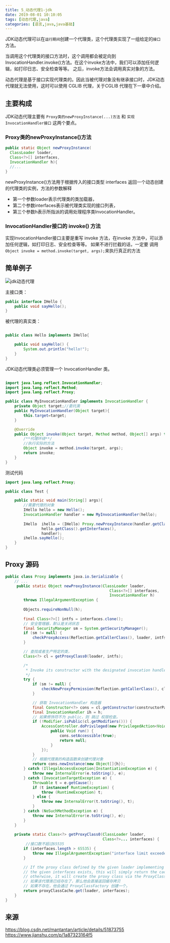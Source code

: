 ```yaml
---
title: 5_动态代理1-jdk
date: 2019-08-01 10:10:05
tags: [动态代理,java]
categories: [语言,java,java基础]
---
```



JDK动态代理可以在`运行期间`创建一个代理类，这个代理类实现了一组给定的`接口`方法。

当调用这个代理类的接口方法时，这个调用都会被定向到 InvocationHandler.invoke()方法。在这个invoke方法中，我们可以添加任何逻辑，如打印日志、安全检查等等。
之后，invoke方法会调用真实对象的方法。

动态代理是基于接口实现代理类的。因此当被代理对象没有继承接口时，JDK动态代理就无法使用，这时可以使用 CGLIB 代理，关于CGLIB 代理在下一章中介绍。

<!--more-->

## 主要构成

JDK动态代理主要有 `Proxy类的newProxyInstance(...)方法` 和 `实现InvocationHandler接口` 这两个要点。

### Proxy类的newProxyInstance()方法

```java
public static Object newProxyInstance(
  ClassLoader loader,
  Class<?>[] interfaces,
  InvocationHandler h){
  //...
}
```

newProxyInstance()方法用于根据传入的接口类型 interfaces 返回一个动态创建的代理类的实例，方法的参数解释

- 第一个参数loader表示代理类的类加载器，
- 第二个参数interfaces表示被代理类实现的接口列表，
- 第三个参数h表示所指派的调用处理程序类InvocationHandler。

### InvocationHandler接口的 invoke() 方法

实现InvocationHandler接口主要是重写 invoke 方法，在invoke 方法中，可以添加任何逻辑，如打印日志、安全检查等等。
如果不进行拦截的话，一定要 调用 `Object invoke = method.invoke(target, args);`来执行真正的方法

## 简单例子

![jdk动态代理](/images/5_动态代理1-jdk/jdk动态代理.png)

主接口类：

```java
public interface IHello {
    public void sayHello();
}
```

被代理的真实类：

```java

public class Hello implements IHello{

    public void sayHello() {
        System.out.println("hello!");
    }
}
```

JDK动态代理类必须管理一个 InvocationHandler 类。

```java

import java.lang.reflect.InvocationHandler;
import java.lang.reflect.Method;
import java.lang.reflect.Proxy;

public class MyInvocationHandler implements InvocationHandler {
    private Object target;//委托类
    public MyInvocationHandler(Object target){
        this.target=target;
    }

    @Override
    public Object invoke(Object target, Method method, Object[] args) throws Throwable {
        /**代理环绕**/
        //执行实际的方法
        Object invoke = method.invoke(target, args);
        return invoke;
    }
}
```

测试代码

```java
import java.lang.reflect.Proxy;

public class Test {

    public static void main(String[] args){
        //需要代理的对象
        IHello hello = new Hello();
        InvocationHandler handler = new MyInvocationHandler(hello);
        
        IHello  ihello = (IHello) Proxy.newProxyInstance(handler.getClass().getClassLoader(),  
                hello.getClass().getInterfaces(),     
                handler);
        ihello.sayHello();
    }
}
```

## Proxy 源码

```java
public class Proxy implements java.io.Serializable {
    // ...
     public static Object newProxyInstance(ClassLoader loader,
                                              Class<?>[] interfaces,
                                              InvocationHandler h)
        throws IllegalArgumentException {
         
        Objects.requireNonNull(h);
        
        final Class<?>[] intfs = interfaces.clone();
        // 安全管理器，默认是关闭状态
        final SecurityManager sm = System.getSecurityManager();
        if (sm != null) {
            checkProxyAccess(Reflection.getCallerClass(), loader, intfs);
        }

        // 查找或者生产特定的类，
        Class<?> cl = getProxyClass0(loader, intfs);

        /*
         * Invoke its constructor with the designated invocation handler.
         */
        try {
            if (sm != null) {
                checkNewProxyPermission(Reflection.getCallerClass(), cl);
            }

            // 获取 InvocationHandler 构造器
            final Constructor<?> cons = cl.getConstructor(constructorParams);
            final InvocationHandler ih = h;
            // 如果修饰符不为 public，则 跳过 权限检查。
            if (!Modifier.isPublic(cl.getModifiers())) {
                AccessController.doPrivileged(new PrivilegedAction<Void>() {
                    public Void run() {
                        cons.setAccessible(true);
                        return null;
                    }
                });
            }
            // 根据代理类的构造函数来创建代理对象
            return cons.newInstance(new Object[]{h});
        } catch (IllegalAccessException|InstantiationException e) {
            throw new InternalError(e.toString(), e);
        } catch (InvocationTargetException e) {
            Throwable t = e.getCause();
            if (t instanceof RuntimeException) {
                throw (RuntimeException) t;
            } else {
                throw new InternalError(t.toString(), t);
            }
        } catch (NoSuchMethodException e) {
            throw new InternalError(e.toString(), e);
        }
    }
    
    private static Class<?> getProxyClass0(ClassLoader loader,
                                           Class<?>... interfaces) {
         //接口数不超过65535
        if (interfaces.length > 65535) {
            throw new IllegalArgumentException("interface limit exceeded");
        }

        // If the proxy class defined by the given loader implementing
        // the given interfaces exists, this will simply return the cached copy;
        // otherwise, it will create the proxy class via the ProxyClassFactory
        // 如果该代理类已经存在了，那么他会直接返回缓存拷贝
        // 如果不存在，他会通过 ProxyClassFactory 创建一个。
        return proxyClassCache.get(loader, interfaces);
    }    
}
```



## 来源

https://blog.csdn.net/mantantan/article/details/51873755
https://www.jianshu.com/p/1a87323164f5